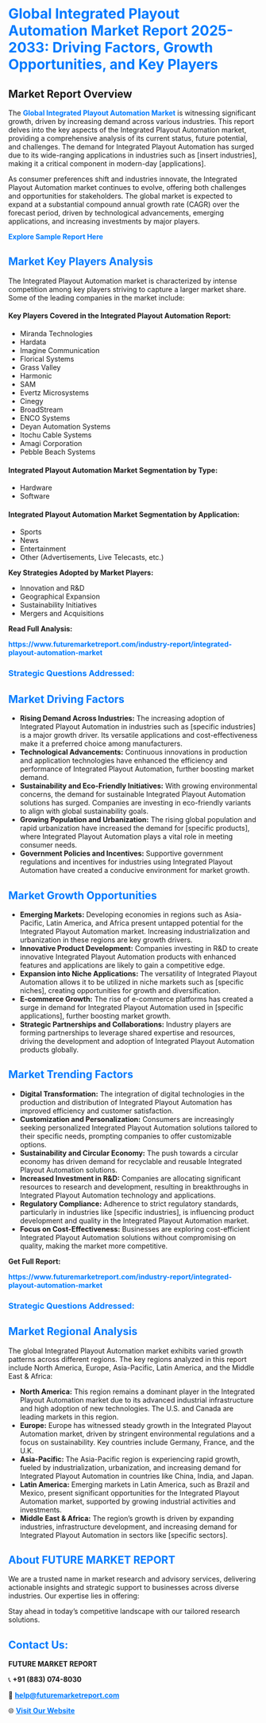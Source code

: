 <h1 style="color: #007BFF;">Global Integrated Playout Automation Market Report 2025-2033: Driving Factors, Growth Opportunities, and Key Players</h1>

<section id="overview">
<h2>Market Report Overview</h2>
<p>The <a href="https://www.futuremarketreport.com/industry-report/integrated-playout-automation-market" style="color: #007BFF; text-decoration: none;"><strong>Global Integrated Playout Automation Market</strong></a> is witnessing significant growth, driven by increasing demand across various industries. This report delves into the key aspects of the Integrated Playout Automation market, providing a comprehensive analysis of its current status, future potential, and challenges. The demand for Integrated Playout Automation has surged due to its wide-ranging applications in industries such as [insert industries], making it a critical component in modern-day [applications].</p>
<p>As consumer preferences shift and industries innovate, the Integrated Playout Automation market continues to evolve, offering both challenges and opportunities for stakeholders. The global market is expected to expand at a substantial compound annual growth rate (CAGR) over the forecast period, driven by technological advancements, emerging applications, and increasing investments by major players.</p>
</section>

<section id="overview">
<p><a href="https://www.futuremarketreport.com/request-sample/reportId=88932" style="color: #007BFF; text-decoration: none;"><strong>Explore Sample Report Here</strong></a></p>
</section>

<section id="key-players">
<h2 style="color: #007BFF;">Market Key Players Analysis</h2>
<p>The Integrated Playout Automation market is characterized by intense competition among key players striving to capture a larger market share. Some of the leading companies in the market include:</p>
<h4>Key Players Covered in the Integrated Playout Automation Report:</h4>
<ul><li>Miranda Technologies</li><li>Hardata</li><li>Imagine Communication</li><li>Florical Systems</li><li>Grass Valley</li><li>Harmonic</li><li>SAM</li><li>Evertz Microsystems</li><li>Cinegy</li><li>BroadStream</li><li>ENCO Systems</li><li>Deyan Automation Systems</li><li>Itochu Cable Systems</li><li>Amagi Corporation</li><li>Pebble Beach Systems</li></ul>
<h4>Integrated Playout Automation Market Segmentation by Type:</h4>
<ul><li>Hardware</li><li>Software</li></ul>

<h4>Integrated Playout Automation Market Segmentation by Application:</h4>
<ul><li>Sports</li><li>News</li><li>Entertainment</li><li>Other (Advertisements, Live Telecasts, etc.)</li></ul>
<p><strong>Key Strategies Adopted by Market Players:</strong></p>
<ul>
<li>Innovation and R&D</li>
<li>Geographical Expansion</li>
<li>Sustainability Initiatives</li>
<li>Mergers and Acquisitions</li>
</ul>
</section>

<section>
<p><strong>Read Full Analysis: </strong></p><a href="https://www.futuremarketreport.com/industry-report/integrated-playout-automation-market" style="color: #007BFF; text-decoration: none;"><strong>https://www.futuremarketreport.com/industry-report/integrated-playout-automation-market</strong></a>
<h3 style="color: #007BFF;">Strategic Questions Addressed:</h3>
</section>

<section id="driving-factors">
<h2 style="color: #007BFF;">Market Driving Factors</h2>
<ul>
<li><strong>Rising Demand Across Industries:</strong> The increasing adoption of Integrated Playout Automation in industries such as [specific industries] is a major growth driver. Its versatile applications and cost-effectiveness make it a preferred choice among manufacturers.</li>
<li><strong>Technological Advancements:</strong> Continuous innovations in production and application technologies have enhanced the efficiency and performance of Integrated Playout Automation, further boosting market demand.</li>
<li><strong>Sustainability and Eco-Friendly Initiatives:</strong> With growing environmental concerns, the demand for sustainable Integrated Playout Automation solutions has surged. Companies are investing in eco-friendly variants to align with global sustainability goals.</li>
<li><strong>Growing Population and Urbanization:</strong> The rising global population and rapid urbanization have increased the demand for [specific products], where Integrated Playout Automation plays a vital role in meeting consumer needs.</li>
<li><strong>Government Policies and Incentives:</strong> Supportive government regulations and incentives for industries using Integrated Playout Automation have created a conducive environment for market growth.</li>
</ul>
</section>

<section id="growth-opportunities">
<h2 style="color: #007BFF;">Market Growth Opportunities</h2>
<ul>
<li><strong>Emerging Markets:</strong> Developing economies in regions such as Asia-Pacific, Latin America, and Africa present untapped potential for the Integrated Playout Automation market. Increasing industrialization and urbanization in these regions are key growth drivers.</li>
<li><strong>Innovative Product Development:</strong> Companies investing in R&D to create innovative Integrated Playout Automation products with enhanced features and applications are likely to gain a competitive edge.</li>
<li><strong>Expansion into Niche Applications:</strong> The versatility of Integrated Playout Automation allows it to be utilized in niche markets such as [specific niches], creating opportunities for growth and diversification.</li>
<li><strong>E-commerce Growth:</strong> The rise of e-commerce platforms has created a surge in demand for Integrated Playout Automation used in [specific applications], further boosting market growth.</li>
<li><strong>Strategic Partnerships and Collaborations:</strong> Industry players are forming partnerships to leverage shared expertise and resources, driving the development and adoption of Integrated Playout Automation products globally.</li>
</ul>
</section>

<section id="trending-factors">
<h2 style="color: #007BFF;">Market Trending Factors</h2>
<ul>
<li><strong>Digital Transformation:</strong> The integration of digital technologies in the production and distribution of Integrated Playout Automation has improved efficiency and customer satisfaction.</li>
<li><strong>Customization and Personalization:</strong> Consumers are increasingly seeking personalized Integrated Playout Automation solutions tailored to their specific needs, prompting companies to offer customizable options.</li>
<li><strong>Sustainability and Circular Economy:</strong> The push towards a circular economy has driven demand for recyclable and reusable Integrated Playout Automation solutions.</li>
<li><strong>Increased Investment in R&D:</strong> Companies are allocating significant resources to research and development, resulting in breakthroughs in Integrated Playout Automation technology and applications.</li>
<li><strong>Regulatory Compliance:</strong> Adherence to strict regulatory standards, particularly in industries like [specific industries], is influencing product development and quality in the Integrated Playout Automation market.</li>
<li><strong>Focus on Cost-Effectiveness:</strong> Businesses are exploring cost-efficient Integrated Playout Automation solutions without compromising on quality, making the market more competitive.</li>
</ul>
</section>

<section>
<p><strong>Get Full Report: </strong></p><a href="https://www.futuremarketreport.com/industry-report/integrated-playout-automation-market" style="color: #007BFF; text-decoration: none;"><strong>https://www.futuremarketreport.com/industry-report/integrated-playout-automation-market</strong></a>
<h3 style="color: #007BFF;">Strategic Questions Addressed:</h3>
</section>


<section id="regional-analysis">
<h2 style="color: #007BFF;">Market Regional Analysis</h2>
<p>The global Integrated Playout Automation market exhibits varied growth patterns across different regions. The key regions analyzed in this report include North America, Europe, Asia-Pacific, Latin America, and the Middle East & Africa:</p>
<ul>
<li><strong>North America:</strong> This region remains a dominant player in the Integrated Playout Automation market due to its advanced industrial infrastructure and high adoption of new technologies. The U.S. and Canada are leading markets in this region.</li>
<li><strong>Europe:</strong> Europe has witnessed steady growth in the Integrated Playout Automation market, driven by stringent environmental regulations and a focus on sustainability. Key countries include Germany, France, and the U.K.</li>
<li><strong>Asia-Pacific:</strong> The Asia-Pacific region is experiencing rapid growth, fueled by industrialization, urbanization, and increasing demand for Integrated Playout Automation in countries like China, India, and Japan.</li>
<li><strong>Latin America:</strong> Emerging markets in Latin America, such as Brazil and Mexico, present significant opportunities for the Integrated Playout Automation market, supported by growing industrial activities and investments.</li>
<li><strong>Middle East & Africa:</strong> The region’s growth is driven by expanding industries, infrastructure development, and increasing demand for Integrated Playout Automation in sectors like [specific sectors].</li>
</ul>
</section>

<footer>
<h2 style="color: #007BFF;">About FUTURE MARKET REPORT</h2>
<p>We are a trusted name in market research and advisory services, delivering actionable insights and strategic support to businesses across diverse industries. Our expertise lies in offering:</p>

<p>Stay ahead in today’s competitive landscape with our tailored research solutions.</p>

<h2 style="color: #007BFF;">Contact Us:</h2>
<p><strong>FUTURE MARKET REPORT</strong></p>
<p>📞 <strong>+91 (883) 074-8030</strong></p>
<p>📧 <strong><a href="mailto:help@futuremarketreport.com" style="color: #007BFF;">help@futuremarketreport.com</a></strong></p>
<p>🌐 <strong><a href="https://www.futuremarketreport.com/" style="color: #007BFF;">Visit Our Website</a></strong></p>
</footer>